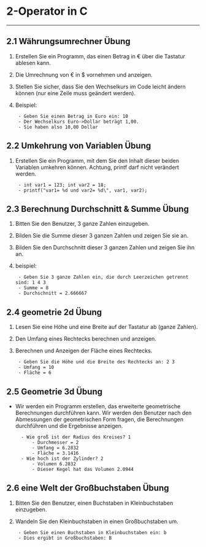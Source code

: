 # 2-Operator in C
---

## 2.1 Währungsumrechner Übung

1. Erstellen Sie ein Programm, das einen Betrag in € über die Tastatur ablesen kann. 
2. Die Umrechnung von € in $ vornehmen und anzeigen.
3. Stellen Sie sicher, dass Sie den Wechselkurs im Code leicht ändern können (nur eine Zeile muss geändert werden).
4. Beispiel:

		- Geben Sie einen Betrag in Euro ein: 10
		- Der Wechselkurs Euro->Dollar beträgt 1,00. 
		- Sie haben also 10,00 Dollar

## 2.2 Umkehrung von Variablen Übung

1. Erstellen Sie ein Programm, mit dem Sie den Inhalt dieser beiden Variablen umkehren können. Achtung, printf darf nicht verändert werden.

		- int var1 = 123; int var2 = 18;
		- printf("var1= %d und var2= %d\", var1, var2); 

## 2.3 Berechnung Durchschnitt & Summe Übung

1. Bitten Sie den Benutzer, 3 ganze Zahlen einzugeben. 
2. Bilden Sie die Summe dieser 3 ganzen Zahlen und zeigen Sie sie an. 
3. Bilden Sie den Durchschnitt dieser 3 ganzen Zahlen und zeigen Sie ihn an.
4. beispiel:

		- Geben Sie 3 ganze Zahlen ein, die durch Leerzeichen getrennt sind: 1 4 3
		- Summe = 8
		- Durchschnitt = 2.666667

## 2.4 geometrie 2d Übung

1. Lesen Sie eine Höhe und eine Breite auf der Tastatur ab (ganze Zahlen). 
2. Den Umfang eines Rechtecks berechnen und anzeigen.
3. Berechnen und Anzeigen der Fläche eines Rechtecks.

		- Geben Sie die Höhe und die Breite des Rechtecks an: 2 3
		- Umfang = 10
		- Fläche = 6  

## 2.5 Geometrie 3d Übung

- Wir werden ein Programm erstellen, das erweiterte geometrische Berechnungen 	durchführen kann. Wir werden den Benutzer nach den Abmessungen der 	geometrischen Form fragen, die Berechnungen durchführen und die Ergebnisse 	anzeigen.

		- Wie groß ist der Radius des Kreises? 1
			- Durchmesser = 2
			- Umfang = 6.2832
			- Fläche = 3.1416
		- Wie hoch ist der Zylinder? 2
			- Volumen 6.2832
			- Dieser Kegel hat das Volumen 2.0944
		

## 2.6 eine Welt der Großbuchstaben Übung

1. Bitten Sie den Benutzer, einen Buchstaben in Kleinbuchstaben einzugeben. 
2. Wandeln Sie den Kleinbuchstaben in einen Großbuchstaben um.

		- Geben Sie einen Buchstaben in Kleinbuchstaben ein: b
		- Dies ergibt in Großbuchstaben: B 

